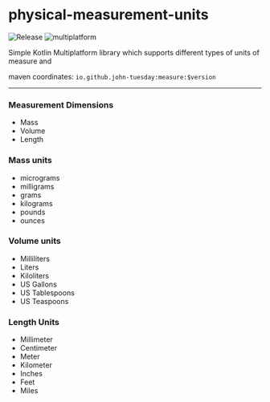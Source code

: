 # physical-measurement-units
![Release](https://img.shields.io/badge/release-v1.1.1-blue)
![multiplatform](https://img.shields.io/badge/kotlin-multiplatform-7F52FF?logo=Kotlin)


Simple Kotlin Multiplatform library which supports different types of units of measure and

maven coordinates: `io.github.john-tuesday:measure:$version`

---

### Measurement Dimensions
* Mass
* Volume
* Length

### Mass units
* micrograms
* milligrams
* grams
* kilograms
* pounds
* ounces

### Volume units
* Milliliters
* Liters
* Kiloliters
* US Gallons
* US Tablespoons
* US Teaspoons

### Length Units
* Millimeter
* Centimeter
* Meter
* Kilometer
* Inches
* Feet
* Miles
